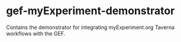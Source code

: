 # gef-myExperiment-demonstrator
Contains the demonstrator for integrating myExperiment.org Taverna workflows with the GEF. 
